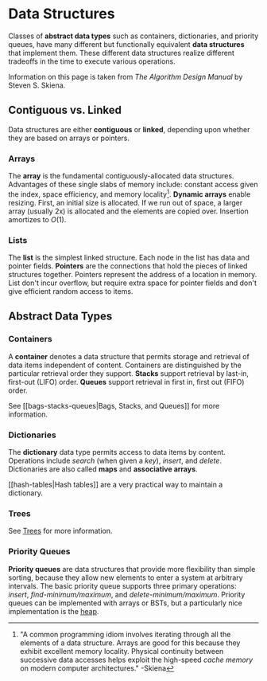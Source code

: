 # Data Structures

Classes of **abstract data types** such as containers, dictionaries, and
priority queues, have many different but functionally equivalent **data
structures** that implement them. These different data structures realize
different tradeoffs in the time to execute various operations.

Information on this page is taken from _The Algorithm Design Manual_ by Steven
S. Skiena.

## Contiguous vs. Linked

Data structures are either **contiguous** or **linked**, depending upon whether
they are based on arrays or pointers.

### Arrays

The **array** is the fundamental contiguously-allocated data structures.
Advantages of these single slabs of memory include: constant access given the
index, space efficiency, and memory locality[^1]. **Dynamic arrays** enable
resizing. First, an initial size is allocated. If we run out of space, a larger
array (usually 2x) is allocated and the elements are copied over. Insertion
amortizes to $O(1)$.

### Lists

The **list** is the simplest linked structure. Each node in the list has data
and pointer fields. **Pointers** are the connections that hold the pieces of
linked structures together. Pointers represent the address of a location in
memory. List don't incur overflow, but require extra space for pointer fields
and don't give efficient random access to items.

## Abstract Data Types

### Containers

A **container** denotes a data structure that permits storage and retrieval of
data items independent of content. Containers are distinguished by the
particular retrieval order they support. **Stacks** support retrieval by
last-in, first-out (LIFO) order. **Queues** support retrieval in first in, first
out (FIFO) order.

See [[bags-stacks-queues|Bags, Stacks, and Queues]] for more information.

### Dictionaries

The **dictionary** data type permits access to data items by content. Operations
include _search_ (when given a _key_), _insert_, and _delete_. Dictionaries are
also called **maps** and **associative arrays**.

[[hash-tables|Hash tables]] are a very practical way to maintain a dictionary.

### Trees

See [Trees](./trees.org) for more information.

### Priority Queues

**Priority queues** are data structures that provide more flexibility than
simple sorting, because they allow new elements to enter a system at arbitrary
intervals. The basic priority queue supports three primary operations: _insert_,
_find-minimum/maximum_, and _delete-minimum/maximum_. Priority queues can be
implemented with arrays or BSTs, but a particularly nice implementation is the
[heap](./heaps.org).

[^1]:
    "A common programming idiom involves iterating through all the elements of a
    data structure. Arrays are good for this because they exhibit excellent
    memory locality. Physical continuity between successive data accesses helps
    exploit the high-speed _cache memory_ on modern computer architectures."
    -Skiena
